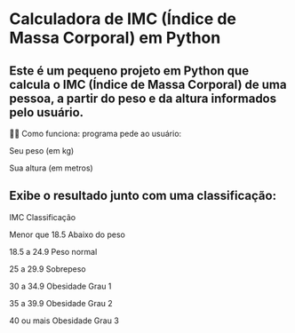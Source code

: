 # Calculadora de IMC (Índice de Massa Corporal) em Python
## Este é um pequeno projeto em Python que calcula o IMC (Índice de Massa Corporal) de uma pessoa, a partir do peso e da altura informados pelo usuário.

🧑‍💻 Como funciona: programa pede ao usuário: 

Seu peso (em kg)

Sua altura (em metros)

## Exibe o resultado junto com uma classificação:

IMC	Classificação

Menor que 18.5	Abaixo do peso

18.5 a 24.9	Peso normal

25 a 29.9	Sobrepeso

30 a 34.9	Obesidade Grau 1

35 a 39.9	Obesidade Grau 2

40 ou mais	Obesidade Grau 3
